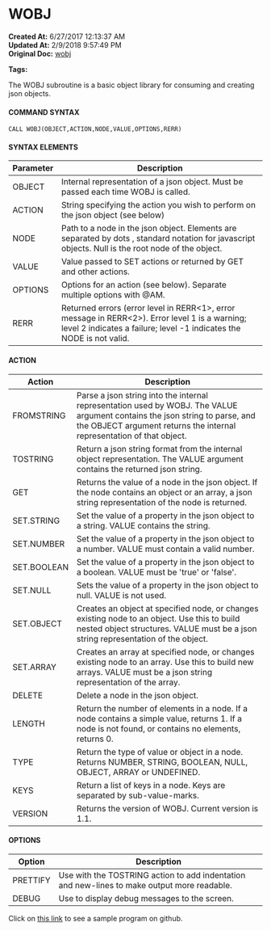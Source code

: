 # WOBJ

**Created At:** 6/27/2017 12:13:37 AM  
**Updated At:** 2/9/2018 9:57:49 PM  
**Original Doc:** [wobj](https://docs.zumasys.com/36566-mv-connect-api/wobj)  

**Tags:**
<badge text='objects' vertical='middle' />
<badge text='rest' vertical='middle' />

The WOBJ subroutine is a basic object library for consuming and creating json objects.

#### **COMMAND SYNTAX**

```
CALL WOBJ(OBJECT,ACTION,NODE,VALUE,OPTIONS,RERR)
```

#### **SYNTAX ELEMENTS**


| Parameter<br> | Description<br> |
| --- | --- |
| OBJECT<br> | Internal representation of a json object. Must be passed each time WOBJ is called.<br> |
| ACTION<br> | String specifying the action you wish to perform on the json object (see below)<br> |
| NODE<br> | Path to a node in the json object. Elements are separated by dots , standard notation for javascript objects. Null is the root node of the object.<br> |
| VALUE<br> | Value passed to SET actions or returned by GET and other actions.<br> |
| OPTIONS<br> | Options for an action (see below). Separate multiple options with @AM.<br> |
| RERR<br> | Returned errors (error level in RERR&lt;1&gt;, error message in RERR&lt;2&gt;). Error level 1 is a warning; level 2 indicates a failure; level -1 indicates the NODE is not valid.<br> |


#### ACTION


| Action<br> | Description<br> |
| --- | --- |
| FROMSTRING<br> | Parse a json string into the internal representation used by WOBJ. The VALUE argument contains the json string to parse, and the OBJECT argument returns the internal representation of that object.<br> |
| TOSTRING<br> | Return a json string format from the internal object representation. The VALUE argument contains the returned json string.<br> |
| GET<br> | Returns the value of a node in the json object. If the node contains an object or an array, a json string representation of the node is returned.<br> |
| SET.STRING<br> | Set the value of a property in the json object to a string. VALUE contains the string.<br> |
| SET.NUMBER<br> | Set the value of a property in the json object to a number. VALUE must contain a valid number.<br> |
| SET.BOOLEAN<br> | Set the value of a property in the json object to a boolean. VALUE must be 'true' or 'false'.<br> |
| SET.NULL<br> | Sets the value of a property in the json object to null. VALUE is not used.<br> |
| SET.OBJECT<br> | Creates an object at specified node, or changes existing node to an object. Use this to build nested object structures. VALUE must be a json string representation of the object.<br> |
| SET.ARRAY<br> | Creates an array at specified node, or changes existing node to an array. Use this to build new arrays. VALUE must be a json string representation of the array.<br> |
| DELETE<br> | Delete a node in the json object.<br> |
| LENGTH<br> | Return the number of elements in a node. If a node contains a simple value, returns 1. If a node is not found, or contains no elements, returns 0.<br> |
| TYPE<br> | Return the type of value or object in a node. Returns NUMBER, STRING, BOOLEAN, NULL, OBJECT, ARRAY or UNDEFINED.<br> |
| KEYS<br> | Return a list of keys in a node. Keys are separated by sub-value-marks.<br> |
| VERSION<br> | Returns the version of WOBJ. Current version is 1.1.<br> |


#### OPTIONS


| Option<br> | Description<br> |
| --- | --- |
| PRETTIFY<br> | Use with the TOSTRING action to add indentation and new-lines to make output more readable.<br> |
| DEBUG<br> | Use to display debug messages to the screen.<br> |


Click on [this link](https://github.com/patrickaaronpayne/demowobj/blob/master/DEMOWOBJ.B) to see a sample program on github.







